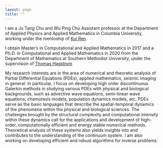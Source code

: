 ```yaml
---
layout: page
title: ""
---
```


I am a Ju Tang Chu and Wu Ping Chu Assistant professor at the Department of Applied Physics and Applied Mathematics in Columbia University, working under the mentoship of [Kui Ren](http://www.columbia.edu/~kr2002/).

I obtain Master’s in Computational and Applied Mathematics in 2017 and a Ph.D. in Computational and Applied Mathematics in 2020 from the Department of Mathematics at Southern Methodist University, under the supervision of [Thomas Hagstrom](https://www.smu.edu/Dedman/Academics/Departments/Math/People/Faculty/ThomasHagstrom)

My research interests are in the area of numerical and theoretic analysis of Partial Differential Equations (PDEs), applied mathematics, seismic imaging in general. In particular, I focus on developing high order discontinuous Galerkin methods in studying various PDEs with physical and biological backgrounds, such as advective wave equations, semi-linear wave equations, chemotaxis models, population dynamics models, etc. PDEs serve as the basic languages that describe the spatial-temporal dynamics of the phenomena within the physical and biological sciences. The challenges brought by the structural complexity and computational intensity within these dynamics call for the applications and development of high-order, computationally efficient and energy stable numerical methods. Theoretical analysis of these systems also yields insights into and contributes to the understanding of the continuum system. I am also working on developing efficient and robust algorithms for inverse problems.



